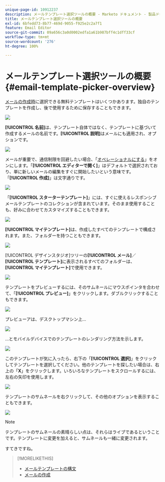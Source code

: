 ```yaml
---
unique-page-id: 10912237
description: メールテンプレート選択ツールの概要 - Marketo ドキュメント - 製品ドキュメント
title: メールテンプレート選択ツールの概要
exl-id: 6bfedd73-8b77-469d-9055-f925e2c2a7f1
feature: Email Editor
source-git-commit: 09a656c3a0d0002edfa1a61b987bff4c1dff33cf
workflow-type: tm+mt
source-wordcount: '276'
ht-degree: 100%

---
```


# メールテンプレート選択ツールの概要 {#email-template-picker-overview}

[メールの作成時](/help/marketo/product-docs/email-marketing/general/creating-an-email/create-an-email.md)に選択できる無料テンプレートはいくつかあります。独自のテンプレートを作成し、後で使用するために保存することもできます。

![](assets/email-template-picker-overview-1.png)

**[!UICONTROL 名前]**&#x200B;は、テンプレート自体ではなく、テンプレートに基づいて作成するメールの名前です。**[!UICONTROL 説明]**&#x200B;はメールにも適用され、オプションです。

![](assets/two-2.png)

メールが重要で、通信制限を回避したい場合、「[オペレーショナルにする](/help/marketo/product-docs/email-marketing/general/functions-in-the-editor/make-an-email-operational.md)」をオンにします。「**[!UICONTROL エディターで開く]**」はデフォルトで選択されており、単に新しいメールの編集をすぐに開始したいという意味です。「**[!UICONTROL 作成]**」は文字通りです。

![](assets/three-2.png)

「**[!UICONTROL スターターテンプレート]**」には、すぐに使えるレスポンシブメールテンプレートのコレクションが含まれています。そのまま使用することも、好みに合わせてカスタマイズすることもできます。

![](assets/email-template-picker-overview-4.png)

**[!UICONTROL マイテンプレート]**&#x200B;は、作成したすべてのテンプレートで構成されます。また、フォルダーを持つこともできます。

![](assets/five-2.png)

[!UICONTROL デザインスタジオ]ツリーの&#x200B;**[!UICONTROL メール]**／**[!UICONTROL テンプレート]**&#x200B;に表示されるすべてのフォルダーは、**[!UICONTROL マイテンプレート]**&#x200B;で使用できます。

![](assets/six-1.png)

テンプレートをプレビューするには、そのサムネールにマウスポインタを合わせて、「**[!UICONTROL プレビュー]**」をクリックします。ダブルクリックすることもできます。

![](assets/seven-1.png)

プレビューアは、デスクトップマシン上...

![](assets/eight-1.png)

...とモバイルデバイスでのテンプレートのレンダリング方法を示します。

![](assets/nine-1.png)

このテンプレートが気に入ったら、右下の「**[!UICONTROL 選択]**」をクリックしてテンプレートを選択してください。他のテンプレートを探したい場合は、右上の「**X**」をクリックします。いろいろなテンプレートをスクロールするには、左右の矢印を使用します。

![](assets/ten-1.png)

テンプレートのサムネールを右クリックして、その他のオプションを表示することもできます。

![](assets/eleven-1.png)

>[!NOTE]
>
>テンプレートのサムネールの素晴らしい点は、それらはライブであるということです。テンプレートに変更を加えると、サムネールも一緒に変更されます。

すてきですね。

>[!MORELIKETHIS]
>
>* [メールテンプレートの構文](/help/marketo/product-docs/email-marketing/general/email-editor-2/email-template-syntax.md)
>* [メールの作成](/help/marketo/product-docs/email-marketing/general/creating-an-email/create-an-email.md)
